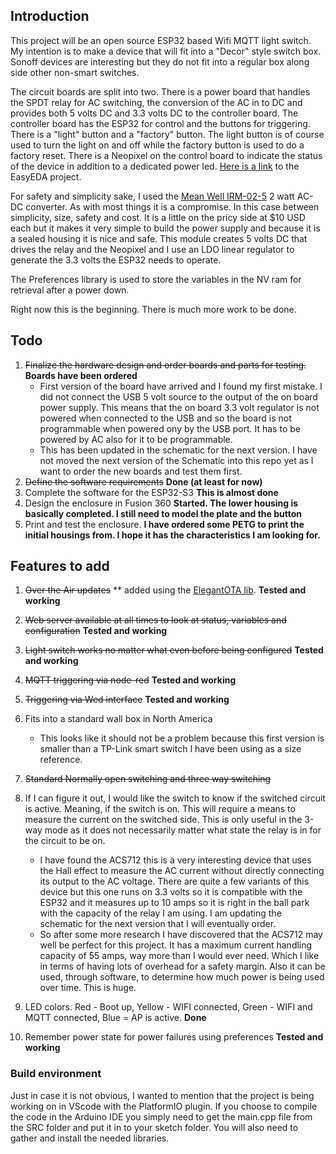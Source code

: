## Introduction
This project will be an open source ESP32 based Wifi MQTT light switch. My intention is to make a device that will fit into a "Decor" style switch box. Sonoff devices are interesting but they do not fit into a regular box along side other non-smart switches. 

The circuit boards are split into two. There is a power board that handles the SPDT relay for AC switching, the conversion of the AC in to DC and provides both 5 volts DC and 3.3 volts DC to the controller board. The controller board has the ESP32 for control and the buttons for triggering. There is a "light" button and a "factory" button. The light button is of course used to turn the light on and off while the factory button is used to do a factory reset. There is a Neopixel on the control board to indicate the status of the device in addition to a dedicated power led. [Here is a link](https://oshwlab.com/bhboyle/esp32-light-switch) to the EasyEDA project.

For safety and simplicity sake, I used the [Mean Well IRM-02-5](https://www.digikey.ca/en/products/detail/mean-well-usa-inc/IRM-02-5/7704628?s=N4IgTCBcDaIIwA4BsSC0BmADJgnKgcgCIgC6AvkA) 2 watt AC-DC converter. As with most things it is a compromise. In this case between simplicity, size, safety and cost. It is a little on the pricy side at $10 USD each but it makes it very simple to build the power supply and because it is a sealed housing it is nice and safe. This module creates 5 volts DC that drives the relay and the Neopixel and I use an LDO linear regulator to generate the 3.3 volts the ESP32 needs to operate.

The Preferences library is used to store the variables in the NV ram for retrieval after a power down.

Right now this is the beginning. There is much more work to be done.

## Todo
1. ~~Finalize the hardware design and order boards and parts for testing.~~ **Boards have been ordered**
    * First version of the board have arrived and I found my first mistake. I did not connect the USB 5 volt source to the output of the on board power supply. This means that the on board 3.3 volt regulator is not powered when connected to the USB and so the board is not programmable when powered ony by the USB port. It has to be powered by AC also for it to be programmable. 
    * This has been updated in the schematic for the next version. I have not moved the next version of the Schematic into this repo yet as I want to order the new boards and test them first.
2. ~~Define the software requirements~~ **Done (at least for now)**
3. Complete the software for the ESP32-S3 **This is almost done**
4. Design the enclosure in Fusion 360 **Started. The lower housing is basically completed. I still need to model the plate and the button**
5. Print and test the enclosure. **I have ordered some PETG to print the initial housings from. I hope it has the characteristics I am looking for.**

## Features to add
1. ~~Over the Air updates~~ ** added using the [ElegantOTA lib](https://github.com/ayushsharma82/ElegantOTA). **Tested and working**
2. ~~Web server available at all times to look at status, variables and configuration~~ **Tested and working**
3. ~~Light switch works no matter what even before being configured~~ **Tested and working**
4. ~~MQTT triggering via node-red~~ **Tested and working** 
5. ~~Triggering via Wed interface~~ **Tested and working**
6. Fits into a standard wall box in North America
    * This looks like it should not be a problem because this first version is smaller than a TP-Link smart switch I have been using as a size reference. 
7. ~~Standard Normally open switching and three way switching~~
8. If I can figure it out, I would like the switch to know if the switched circuit is active. Meaning, if the switch is on. This will require a means to measure the current on the switched side. This is only useful in the 3-way mode as it does not necessarily matter what state the relay is in for the circuit to be on.  
    * I have found the ACS712 this is a very interesting device that uses the Hall effect to measure the AC current without directly connecting its output to the AC voltage. There are quite a few variants of this device but this one runs on 3.3 volts so it is compatible with the ESP32 and it measures up to 10 amps so it is right in the ball park with the capacity of the relay I am using. I am updating the schematic for the next version that I will eventually order.  
    * So after some more research I have discovered that the ACS712 may well be perfect for this project. It has a maximum current handling capacity of 55 amps, way more than I would ever need. Which I like in terms of having lots of overhead for a safety margin. Also it can be used, through software, to determine how much power is being used over time. This is huge.

9. LED colors. Red - Boot up, Yellow - WIFI connected, Green - WIFI and MQTT connected, Blue = AP is active. **Done**
10. Remember power state for power failures using preferences **Tested and working**

### Build environment
Just in case it is not obvious, I wanted to mention that the project is being working on in VScode with the PlatformIO plugin. If you choose to compile the code in the Arduino IDE you simply need to get the main.cpp file from the SRC folder and put it in to your sketch folder. You will also need to gather and install the needed libraries.
